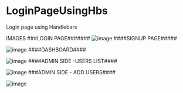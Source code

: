 # LoginPageUsingHbs
Login page using Handlebars

IMAGES
###LOGIN PAGE#######
![image](https://github.com/MeenakshiNS/LoginPageUsingHbs/assets/130451378/dbacf62c-0dd2-41c2-a122-243b04483520)
####SIGNUP PAGE#####

![image](https://github.com/MeenakshiNS/LoginPageUsingHbs/assets/130451378/83913d71-cd3e-481c-be31-8a8e3c3957cf)
####DASHBOARD####

![image](https://github.com/MeenakshiNS/LoginPageUsingHbs/assets/130451378/2e944f36-6b0e-4b38-b588-8bae9f4fc998)
####ADMIN SIDE -USERS LIST####

![image](https://github.com/MeenakshiNS/LoginPageUsingHbs/assets/130451378/27ed3d4d-da7a-47cd-892c-1c2d16c3fa07)
###ADMIN SIDE - ADD USERS####

![image](https://github.com/MeenakshiNS/LoginPageUsingHbs/assets/130451378/cf28efe5-3c4a-4b5d-b6e4-6a3f1731ad00)

